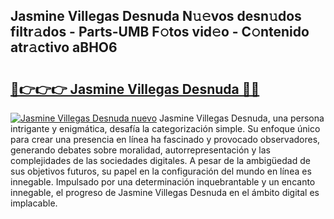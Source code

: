 ## Jasmine Villegas Desnuda N𝚞𝚎vos desn𝚞dos filtr𝚊dos - Parts-UMB F𝚘tos vid𝚎o - C𝚘ntenido atr𝚊ctivo aBHO6

# <h2><a href="http://mb5i51.tromn.icu/?c=Jasmine+Villegas+Desnuda">🔗👉👉👉 Jasmine Villegas Desnuda 🔗🔗</a></h2>

[![Jasmine Villegas Desnuda nuevo](https://i.imgur.com/pEAQMta.gif)](http://mb5i51.tromn.icu/?c=Jasmine+Villegas+Desnuda)
Jasmine Villegas Desnuda, una persona intrigante y enigmática, desafía la categorización simple. Su enfoque único para crear una presencia en línea ha fascinado y provocado observadores, generando debates sobre moralidad, autorrepresentación y las complejidades de las sociedades digitales. A pesar de la ambigüedad de sus objetivos futuros, su papel en la configuración del mundo en línea es innegable. Impulsado por una determinación inquebrantable y un encanto innegable, el progreso de Jasmine Villegas Desnuda en el ámbito digital es implacable.
